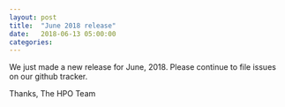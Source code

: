 ```yaml
---
layout: post
title:  "June 2018 release"
date:   2018-06-13 05:00:00
categories: 
---
```


We just made a new release for June, 2018. Please continue to file issues on our github tracker.

Thanks,
The HPO Team